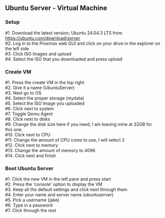 ## Ubuntu Server - Virtual Machine
### Setup
#1. Download the latest version; Ubuntu 24.04.3 LTS from https://ubuntu.com/download/server<br/>
#2. Log in to the Proxmox web GUI and click on your drive in the explorer on the left side<br/>
#3. Click ISO Images and upload<br/>
#4. Select the ISO that you downloaded and press upload<br/>

### Create VM
#1. Press the create VM in the top right<br/>
#2. Give it a name (UbuntuServer)<br/>
#3. Next go to OS<br/>
#4. Select the proper storage (mydata)<br/>
#5. Select the ISO Image you uploaded<br/>
#6. Click next to system<br/>
#7. Toggle Qemu Agent<br/>
#8. Click next to disks<br/>
#9. Change the disk size here if you need, I am leaving mine at 32GB for this one.<br/>
#10. Click next to CPU<br/>
#11. Change the amount of CPU cores to use, I will select 2<br/>
#12. Click next to memory<br/>
#13. Change the amount of memory to 4096<br/>
#14. Click next and finish<br/>

### Boot Ubuntu Server
#1. Click the new VM in the left pane and press start<br/>
#2. Press the 'console' option to display the VM<br/>
#3. Keep all the default settings and click next through them<br/>
#4. Enter your name and server name (ubuntuserver)<br/>
#5. Pick a username (jake)<br/>
#6. Type in a password<br/>
#7. Click through the rest<br/>
